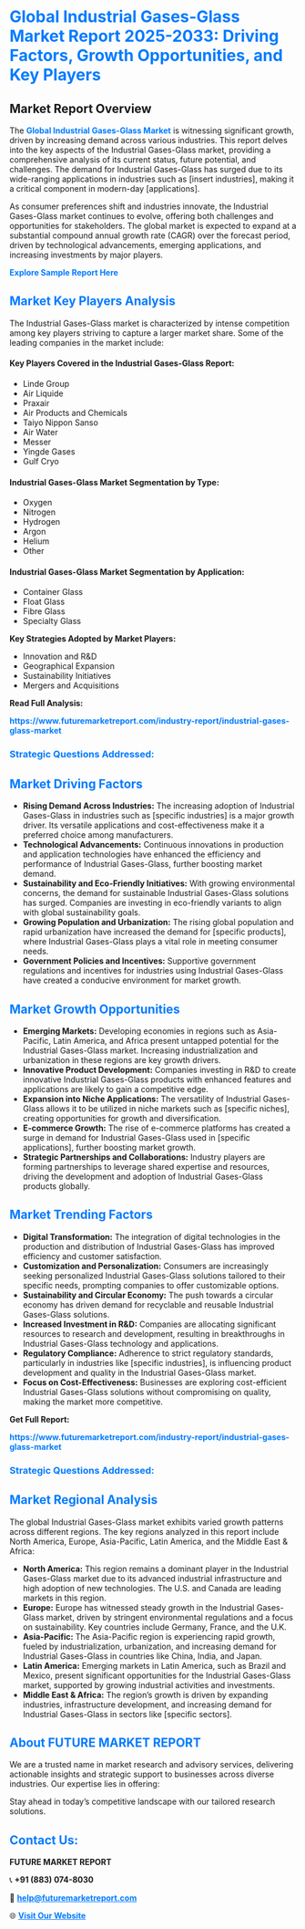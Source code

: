 <h1 style="color: #007BFF;">Global Industrial Gases-Glass Market Report 2025-2033: Driving Factors, Growth Opportunities, and Key Players</h1>

<section id="overview">
<h2>Market Report Overview</h2>
<p>The <a href="https://www.futuremarketreport.com/industry-report/industrial-gases-glass-market" style="color: #007BFF; text-decoration: none;"><strong>Global Industrial Gases-Glass Market</strong></a> is witnessing significant growth, driven by increasing demand across various industries. This report delves into the key aspects of the Industrial Gases-Glass market, providing a comprehensive analysis of its current status, future potential, and challenges. The demand for Industrial Gases-Glass has surged due to its wide-ranging applications in industries such as [insert industries], making it a critical component in modern-day [applications].</p>
<p>As consumer preferences shift and industries innovate, the Industrial Gases-Glass market continues to evolve, offering both challenges and opportunities for stakeholders. The global market is expected to expand at a substantial compound annual growth rate (CAGR) over the forecast period, driven by technological advancements, emerging applications, and increasing investments by major players.</p>
</section>

<section id="overview">
<p><a href="https://www.futuremarketreport.com/request-sample/reportId=59052" style="color: #007BFF; text-decoration: none;"><strong>Explore Sample Report Here</strong></a></p>
</section>

<section id="key-players">
<h2 style="color: #007BFF;">Market Key Players Analysis</h2>
<p>The Industrial Gases-Glass market is characterized by intense competition among key players striving to capture a larger market share. Some of the leading companies in the market include:</p>
<h4>Key Players Covered in the Industrial Gases-Glass Report:</h4>
<ul><li>Linde Group</li><li>Air Liquide</li><li>Praxair</li><li>Air Products and Chemicals</li><li>Taiyo Nippon Sanso</li><li>Air Water</li><li>Messer</li><li>Yingde Gases</li><li>Gulf Cryo</li></ul>
<h4>Industrial Gases-Glass Market Segmentation by Type:</h4>
<ul><li>Oxygen</li><li>Nitrogen</li><li>Hydrogen</li><li>Argon</li><li>Helium</li><li>Other</li></ul>

<h4>Industrial Gases-Glass Market Segmentation by Application:</h4>
<ul><li>Container Glass</li><li>Float Glass</li><li>Fibre Glass</li><li>Specialty Glass</li></ul>
<p><strong>Key Strategies Adopted by Market Players:</strong></p>
<ul>
<li>Innovation and R&D</li>
<li>Geographical Expansion</li>
<li>Sustainability Initiatives</li>
<li>Mergers and Acquisitions</li>
</ul>
</section>

<section>
<p><strong>Read Full Analysis: </strong></p><a href="https://www.futuremarketreport.com/industry-report/industrial-gases-glass-market" style="color: #007BFF; text-decoration: none;"><strong>https://www.futuremarketreport.com/industry-report/industrial-gases-glass-market</strong></a>
<h3 style="color: #007BFF;">Strategic Questions Addressed:</h3>
</section>

<section id="driving-factors">
<h2 style="color: #007BFF;">Market Driving Factors</h2>
<ul>
<li><strong>Rising Demand Across Industries:</strong> The increasing adoption of Industrial Gases-Glass in industries such as [specific industries] is a major growth driver. Its versatile applications and cost-effectiveness make it a preferred choice among manufacturers.</li>
<li><strong>Technological Advancements:</strong> Continuous innovations in production and application technologies have enhanced the efficiency and performance of Industrial Gases-Glass, further boosting market demand.</li>
<li><strong>Sustainability and Eco-Friendly Initiatives:</strong> With growing environmental concerns, the demand for sustainable Industrial Gases-Glass solutions has surged. Companies are investing in eco-friendly variants to align with global sustainability goals.</li>
<li><strong>Growing Population and Urbanization:</strong> The rising global population and rapid urbanization have increased the demand for [specific products], where Industrial Gases-Glass plays a vital role in meeting consumer needs.</li>
<li><strong>Government Policies and Incentives:</strong> Supportive government regulations and incentives for industries using Industrial Gases-Glass have created a conducive environment for market growth.</li>
</ul>
</section>

<section id="growth-opportunities">
<h2 style="color: #007BFF;">Market Growth Opportunities</h2>
<ul>
<li><strong>Emerging Markets:</strong> Developing economies in regions such as Asia-Pacific, Latin America, and Africa present untapped potential for the Industrial Gases-Glass market. Increasing industrialization and urbanization in these regions are key growth drivers.</li>
<li><strong>Innovative Product Development:</strong> Companies investing in R&D to create innovative Industrial Gases-Glass products with enhanced features and applications are likely to gain a competitive edge.</li>
<li><strong>Expansion into Niche Applications:</strong> The versatility of Industrial Gases-Glass allows it to be utilized in niche markets such as [specific niches], creating opportunities for growth and diversification.</li>
<li><strong>E-commerce Growth:</strong> The rise of e-commerce platforms has created a surge in demand for Industrial Gases-Glass used in [specific applications], further boosting market growth.</li>
<li><strong>Strategic Partnerships and Collaborations:</strong> Industry players are forming partnerships to leverage shared expertise and resources, driving the development and adoption of Industrial Gases-Glass products globally.</li>
</ul>
</section>

<section id="trending-factors">
<h2 style="color: #007BFF;">Market Trending Factors</h2>
<ul>
<li><strong>Digital Transformation:</strong> The integration of digital technologies in the production and distribution of Industrial Gases-Glass has improved efficiency and customer satisfaction.</li>
<li><strong>Customization and Personalization:</strong> Consumers are increasingly seeking personalized Industrial Gases-Glass solutions tailored to their specific needs, prompting companies to offer customizable options.</li>
<li><strong>Sustainability and Circular Economy:</strong> The push towards a circular economy has driven demand for recyclable and reusable Industrial Gases-Glass solutions.</li>
<li><strong>Increased Investment in R&D:</strong> Companies are allocating significant resources to research and development, resulting in breakthroughs in Industrial Gases-Glass technology and applications.</li>
<li><strong>Regulatory Compliance:</strong> Adherence to strict regulatory standards, particularly in industries like [specific industries], is influencing product development and quality in the Industrial Gases-Glass market.</li>
<li><strong>Focus on Cost-Effectiveness:</strong> Businesses are exploring cost-efficient Industrial Gases-Glass solutions without compromising on quality, making the market more competitive.</li>
</ul>
</section>

<section>
<p><strong>Get Full Report: </strong></p><a href="https://www.futuremarketreport.com/industry-report/industrial-gases-glass-market" style="color: #007BFF; text-decoration: none;"><strong>https://www.futuremarketreport.com/industry-report/industrial-gases-glass-market</strong></a>
<h3 style="color: #007BFF;">Strategic Questions Addressed:</h3>
</section>


<section id="regional-analysis">
<h2 style="color: #007BFF;">Market Regional Analysis</h2>
<p>The global Industrial Gases-Glass market exhibits varied growth patterns across different regions. The key regions analyzed in this report include North America, Europe, Asia-Pacific, Latin America, and the Middle East & Africa:</p>
<ul>
<li><strong>North America:</strong> This region remains a dominant player in the Industrial Gases-Glass market due to its advanced industrial infrastructure and high adoption of new technologies. The U.S. and Canada are leading markets in this region.</li>
<li><strong>Europe:</strong> Europe has witnessed steady growth in the Industrial Gases-Glass market, driven by stringent environmental regulations and a focus on sustainability. Key countries include Germany, France, and the U.K.</li>
<li><strong>Asia-Pacific:</strong> The Asia-Pacific region is experiencing rapid growth, fueled by industrialization, urbanization, and increasing demand for Industrial Gases-Glass in countries like China, India, and Japan.</li>
<li><strong>Latin America:</strong> Emerging markets in Latin America, such as Brazil and Mexico, present significant opportunities for the Industrial Gases-Glass market, supported by growing industrial activities and investments.</li>
<li><strong>Middle East & Africa:</strong> The region’s growth is driven by expanding industries, infrastructure development, and increasing demand for Industrial Gases-Glass in sectors like [specific sectors].</li>
</ul>
</section>

<footer>
<h2 style="color: #007BFF;">About FUTURE MARKET REPORT</h2>
<p>We are a trusted name in market research and advisory services, delivering actionable insights and strategic support to businesses across diverse industries. Our expertise lies in offering:</p>

<p>Stay ahead in today’s competitive landscape with our tailored research solutions.</p>

<h2 style="color: #007BFF;">Contact Us:</h2>
<p><strong>FUTURE MARKET REPORT</strong></p>
<p>📞 <strong>+91 (883) 074-8030</strong></p>
<p>📧 <strong><a href="mailto:help@futuremarketreport.com" style="color: #007BFF;">help@futuremarketreport.com</a></strong></p>
<p>🌐 <strong><a href="https://www.futuremarketreport.com/" style="color: #007BFF;">Visit Our Website</a></strong></p>
</footer>